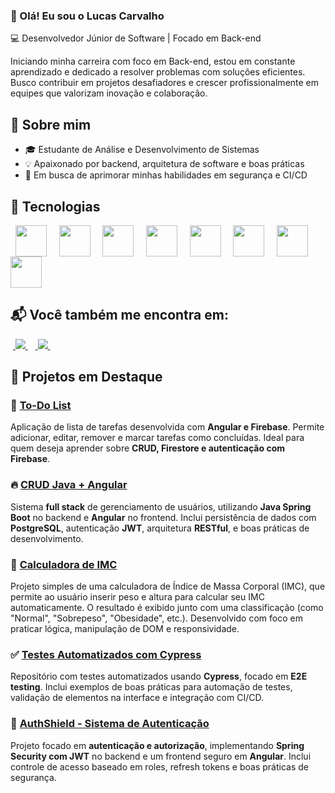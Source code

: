 ### 👋 Olá! Eu sou o Lucas Carvalho
💻 Desenvolvedor Júnior de Software | Focado em Back-end 

Iniciando minha carreira com foco em Back-end, estou em constante aprendizado e dedicado a resolver problemas com soluções eficientes. Busco contribuir em projetos desafiadores e crescer profissionalmente em equipes que valorizam inovação e colaboração.

## 🔹 Sobre mim
- 🎓 Estudante de Análise e Desenvolvimento de Sistemas  
- 💡 Apaixonado por backend, arquitetura de software e boas práticas  
- 🚀 Em busca de aprimorar minhas habilidades em segurança e CI/CD

## 🚀 Tecnologias  

<div style="display: flex; flex-wrap: wrap; align-items: center;">
  &nbsp;&nbsp;<img width='50' height='50' src="https://cdn.jsdelivr.net/gh/devicons/devicon/icons/python/python-original.svg" />&nbsp;&nbsp;
  &nbsp;&nbsp;<img width='50' height='50' src="https://cdn.jsdelivr.net/gh/devicons/devicon/icons/java/java-original.svg" />&nbsp;&nbsp;
  &nbsp;&nbsp;<img width='50' height='50' src="https://cdn.jsdelivr.net/gh/devicons/devicon/icons/spring/spring-original.svg" />&nbsp;&nbsp;
  &nbsp;&nbsp;<img width='50' height='50' src="https://cdn.jsdelivr.net/gh/devicons/devicon/icons/postgresql/postgresql-original.svg" />&nbsp;&nbsp;
  &nbsp;&nbsp;<img width='50' height='50' src="https://cdn.jsdelivr.net/gh/devicons/devicon/icons/typescript/typescript-original.svg" />&nbsp;&nbsp;
  &nbsp;&nbsp;<img width='50' height='50' src="https://cdn.jsdelivr.net/gh/devicons/devicon/icons/angularjs/angularjs-original.svg" />&nbsp;&nbsp;
  &nbsp;&nbsp;<img width='50' height='50' src="https://cdn.jsdelivr.net/gh/devicons/devicon/icons/git/git-original.svg" />&nbsp;&nbsp;
  &nbsp;&nbsp;<img width='50' height='50' src="https://cdn.jsdelivr.net/gh/devicons/devicon/icons/docker/docker-original.svg" />&nbsp;&nbsp;
</div>


## 📬 Você também me encontra em:  

&nbsp;<a href="https://www.linkedin.com/in/lucascarvalho-dev/" target="_blank">
  <img src="https://img.shields.io/badge/LinkedIn-%230077B5.svg?style=for-the-badge&logo=linkedin&logoColor=white">
</a>&nbsp;
&nbsp;<a href="https://www.linkedin.com/in/lucascarvalho-dev/" target="_blank">
  <img src="https://img.shields.io/badge/Instagram-%23E4405F.svg?style=for-the-badge&logo=Instagram&logoColor=white">
</a>&nbsp;


## 📌 Projetos em Destaque  

### 📝 [To-Do List](https://github.com/LucasCarvalhoo/todo-list)  
Aplicação de lista de tarefas desenvolvida com **Angular e Firebase**. Permite adicionar, editar, remover e marcar tarefas como concluídas. Ideal para quem deseja aprender sobre **CRUD, Firestore e autenticação com Firebase**.  

### 🔥 [CRUD Java + Angular](https://github.com/LucasCarvalhoo/crud-java-angular)  
Sistema **full stack** de gerenciamento de usuários, utilizando **Java Spring Boot** no backend e **Angular** no frontend. Inclui persistência de dados com **PostgreSQL**, autenticação **JWT**, arquitetura **RESTful**, e boas práticas de desenvolvimento.  

### 🔢 [Calculadora de IMC](https://github.com/LucasCarvalhoo/Calculadora)  
Projeto simples de uma calculadora de Índice de Massa Corporal (IMC), que permite ao usuário inserir peso e altura para calcular seu IMC automaticamente. O resultado é exibido junto com uma classificação (como "Normal", "Sobrepeso", "Obesidade", etc.). Desenvolvido com foco em praticar lógica, manipulação de DOM e responsividade.

### ✅ [Testes Automatizados com Cypress](https://github.com/LucasCarvalhoo/cypress-basico-v2)  
Repositório com testes automatizados usando **Cypress**, focado em **E2E testing**. Inclui exemplos de boas práticas para automação de testes, validação de elementos na interface e integração com CI/CD.  

### 🔐 [AuthShield - Sistema de Autenticação](https://github.com/LucasCarvalhoo/AuthShield)  
Projeto focado em **autenticação e autorização**, implementando **Spring Security com JWT** no backend e um frontend seguro em **Angular**. Inclui controle de acesso baseado em roles, refresh tokens e boas práticas de segurança. 



